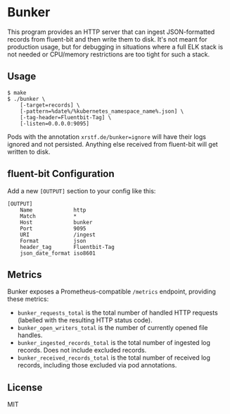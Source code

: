 # Bunker

This program provides an HTTP server that can ingest JSON-formatted records from
fluent-bit and then write them to disk. It's not meant for production usage, but
for debugging in situations where a full ELK stack is not needed or CPU/memory
restrictions are too tight for such a stack.

## Usage

    $ make
    $ ./bunker \
        [-target=records] \
        [-pattern=%date%/%kubernetes_namespace_name%.json] \
        [-tag-header=Fluentbit-Tag] \
        [-listen=0.0.0.0:9095]

Pods with the annotation `xrstf.de/bunker=ignore` will have their logs ignored and
not persisted. Anything else received from fluent-bit will get written to disk.

## fluent-bit Configuration

Add a new `[OUTPUT]` section to your config like this:

    [OUTPUT]
        Name             http
        Match            *
        Host             bunker
        Port             9095
        URI              /ingest
        Format           json
        header_tag       Fluentbit-Tag
        json_date_format iso8601

## Metrics

Bunker exposes a Prometheus-compatible `/metrics` endpoint, providing these metrics:

* `bunker_requests_total` is the total number of handled HTTP requests (labelled with
  the resulting HTTP status code).
* `bunker_open_writers_total` is the number of currently opened file handles.
* `bunker_ingested_records_total` is the total number of ingested log records. Does
  not include excluded records.
* `bunker_received_records_total` is the total number of received log records, including
  those excluded via pod annotations.

## License

MIT
